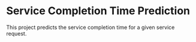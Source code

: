 # Service Completion Time Prediction

This project predicts the service completion time for a given service request.
